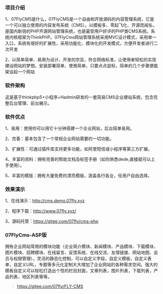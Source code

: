 ### 项目介绍

1、07FlyCMS是什么，07FlyCMS是一个自由和开放源码的内容管理系统，它是一个可以独立使用的内容发布系统（CMS）。以模板多、零起飞化、开源而闻名，是国内新锐的PHP开源网站管理系统，也是最受用户好评的PHP类CMS系统。系统内核框架为ThinkPHP。07FlyCms网站管理系统采用MVC设计模式，采用单一入口，系统有很好的扩展性，采用功能化、模块化的开发模式，方便开发者进行二次开发

2、以简单简单、易用为设计、开发的宗旨，符合网络标准，让使用者轻松的实现建设网站的梦想。安装部署简单、使用简单，只要点点鼠标，简单的几个步骤便能架设起一个网站

### 软件架构

这是基于thinkphp5+小程序+Hadmin研发的一套简易CMS企业建站系统，包含完整后台管理、前台展示。

### 软件优点

1、易用：使用你可以用它十分钟搭建一个企业网站，后台简单易用。

2、完善：基本包含了一个常规企业网站需要的一切功能。

3、扩展性：可通过插件库支持更多功能，如阿里短信或小程序等第三方扩展。

4、丰富的资料：拥有完善的帮助文档及标签手册（如你熟悉dede,直接就可以上手使用）。

5、丰富的模版：拥有大量免费的漂亮模版，涵盖各行各业，任用户自由选择。


### 效果演示

1、在线演示：http://cms.demo.07fly.xyz

2、程序下载：http://www.07fly.xyz/

3、源码托管：https://gitee.com/07fly/cms-php


### 07FlyCms-ASP版

拥有企业网站常用的模块功能（企业简介模块、新闻模块、产品模块、下载模块、图片模块、招聘模块、在线留言、反馈系统、在线交流、友情链接、网站地图、会员与权限管理）。灵活的静态化控制，可以自定义字段，自定义模板，自定义表单，自定义URL，专题等多元化定制大大增加了企业网站的各种需求空间。强大的模板自定义可以轻松打造出个性的栏目封面，文章列表，图片列表，下载列表，产品列表，地区列表等等。

>  https://gitee.com/07fly/FLY-CMS


